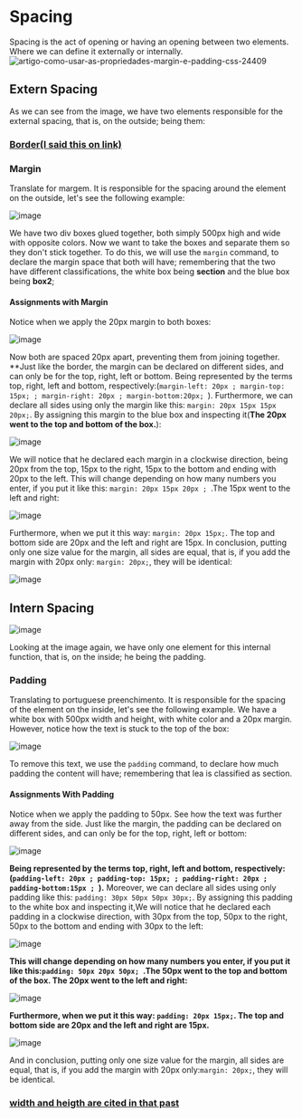 # Spacing 
Spacing is the act of opening or having an opening between two elements. Where we can define it externally or internally.
![artigo-como-usar-as-propriedades-margin-e-padding-css-24409](https://github.com/Karlos-Eduardo-Mrqs/Construcao-Html-Css-Javascript/assets/172524894/c6299b7e-9462-46a5-9359-235a42e64581)

## Extern Spacing
As we can see from the image, we have two elements responsible for the external spacing, that is, on the outside; being them:

### [Border(I said this on link)](https://github.com/Karlos-Eduardo-Mrqs/Construcao-Html-Css-Javascript/blob/main/Estilizacao-Css/Modulo%202%20-%20(Aparencia)/Bordas-N%C3%BAmero_06/Borda.md)

### Margin
Translate for margem. It is responsible for the spacing around the element on the outside, let's see the
following example:

![image](https://github.com/Karlos-Eduardo-Mrqs/Construcao-Html-Css-Javascript/assets/172524894/4b29163b-a04f-41e3-8d37-385a256162a9)

We have two div boxes glued together, both simply 500px high and wide with opposite colors. Now we want to take the boxes and separate them so they don't stick together. To do this, we will use the ``margin`` command, to declare the margin space that both will have; remembering that the two have different classifications, the white box being **section** and the blue box being **box2**;

#### Assignments with Margin
Notice when we apply the 20px margin to both boxes:

![image](https://github.com/Karlos-Eduardo-Mrqs/Construcao-Html-Css-Javascript/assets/172524894/9cae2951-ef54-4916-a641-83c265a6cd17)

Now both are spaced 20px apart, preventing them from joining together. **Just like the border, the margin can be declared on different sides, and can only be for the top, right, left or bottom. 
Being represented by the terms top, right, left and bottom, respectively:(``margin-left: 20px ; margin-top: 15px; ; margin-right: 20px ; margin-bottom:20px; ``). Furthermore, we can declare all sides using only the margin like this: ``margin: 20px 15px 15px 20px;``. By assigning this margin to the blue box and inspecting it(**The 20px went to the top and bottom of the box.**):

![image](https://github.com/Karlos-Eduardo-Mrqs/Construcao-Html-Css-Javascript/assets/172524894/88d22cbb-90bc-4818-ab07-a787267060ed)

We will notice that he declared each margin in a clockwise direction, being 20px from the top, 15px to the right, 15px to the bottom and ending with 20px to the left. This will change depending on how many numbers you enter, if you put it like this: ``margin: 20px 15px 20px ; ``.The 15px went to the left and right:

![image](https://github.com/Karlos-Eduardo-Mrqs/Construcao-Html-Css-Javascript/assets/172524894/597bf5df-57e8-4a57-a135-a3ff6f5209da)

Furthermore, when we put it this way: ``margin: 20px 15px;``. The top and bottom side are 20px and the left and right are 15px. In conclusion, putting only one size value for the margin, all sides are equal, that is, if you add the margin with 20px only: ``margin: 20px;``, they will be identical:

![image](https://github.com/Karlos-Eduardo-Mrqs/Construcao-Html-Css-Javascript/assets/172524894/16d5adf6-0e07-43f1-ae88-6d488d74e080)

## Intern Spacing

![image](https://github.com/Karlos-Eduardo-Mrqs/Construcao-Html-Css-Javascript/assets/172524894/8d5eb547-ac9e-4b7d-9f16-6cac2eef17d8)

Looking at the image again, we have only one element for this internal function, that is, on the inside; he being the padding.

### Padding
Translating to portuguese preenchimento. It is responsible for the spacing of the element on the inside, let's see the following example. We have a white box with 500px width and height, with white color and a 20px margin. However, notice how the text is stuck to the top of the box:

![image](https://github.com/Karlos-Eduardo-Mrqs/Construcao-Html-Css-Javascript/assets/172524894/7a5a694b-9913-41cf-8f9f-78b99f502030)

To remove this text, we use the ``padding`` command, to declare how much padding the content will have; remembering that lea is classified as section.

#### Assignments With Padding
Notice when we apply the padding to 50px. See how the text was further away from the side. Just like the margin, the padding can be declared on different sides, and can only be for the top, right, left or bottom:

![image](https://github.com/Karlos-Eduardo-Mrqs/Construcao-Html-Css-Javascript/assets/172524894/020323ec-4bed-4a0f-8b0c-61ab65f71e21)

**Being represented by the terms top, right, left and bottom, respectively:(``padding-left: 20px ; padding-top: 15px; ; padding-right: 20px ; padding-bottom:15px ; ``).** Moreover, we can declare all sides using only padding like this: ``padding: 30px 50px 50px 30px;``. By assigning this padding to the white box and inspecting it,We will notice that he declared each padding in a clockwise direction, with 30px from the top, 50px to the right, 50px to the bottom and ending with 30px to the left:

![image](https://github.com/Karlos-Eduardo-Mrqs/Construcao-Html-Css-Javascript/assets/172524894/2ad46b15-399f-4243-b5a0-b790827478f2)

**This will change depending on how many numbers you enter, if you put it like this:``padding: 50px 20px 50px; ``.The 50px went to the top and bottom of the box. The 20px went to the left and right:**

![image](https://github.com/Karlos-Eduardo-Mrqs/Construcao-Html-Css-Javascript/assets/172524894/460e63aa-e429-4d68-abf0-35fa0f5b4fea)

**Furthermore, when we put it this way: ``padding: 20px 15px;``. The top and bottom side are 20px and the left and right are 15px.**

![image](https://github.com/Karlos-Eduardo-Mrqs/Construcao-Html-Css-Javascript/assets/172524894/711316e6-f5d9-465f-bdbb-7032b724825d)

And in conclusion, putting only one size value for the margin, all sides are equal, that is, if you add the margin with 20px only:``margin: 20px;``, they will be identical.

### [width and heigth are cited in that past](https://github.com/Karlos-Eduardo-Mrqs/Construcao-Html-Css-Javascript/blob/main/Estilizacao-Css/Modulo%202%20-%20(Aparencia)/Layouts-N%C3%BAmero_03/Layout.md)